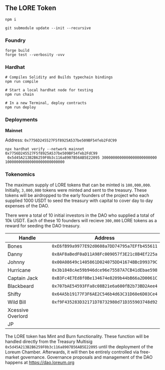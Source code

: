 ## The LORE Token

`npm i`

`git submodule update --init --recursive`

### Foundry
```
forge build
forge test --verbosity -vvv
```

### Hardhat


```
# Compiles Solidity and Builds typechain bindings
npm run compile

# Start a local hardhat node for testing
npm run chain

# In a new Terminal, deploy contracts
npm run deploy

```

### Deployments

**Mainnet**

Address: `0x7756D245527F5f8925A537be509BF54feb2FdC99`
```
npx hardhat verify --network mainnet 0x7756D245527F5f8925A537be509BF54feb2FdC99
 0x5d45A213B2B6259F0b3c116a8907B56AB5E22095 3000000000000000000000000 100000000000000000000000000 
```

### Tokenomics

The maximum supply of LORE tokens that can be minted is `100,000,000`. Initially, `3,000,000` tokens
were minted and sent to the treasury. These tokens will be airdropped to the early founders of the project
who each supplied 1000 USDT to seed the treasury with capital to cover day to day expenses of the DAO.

There were a total of 10 initial investors in the DAO who supplied a total of 10k USDT.
Each of these 10 founders will recieve `300,000` LORE tokens as a reward for seeding the DAO treasury.

| Handle            | Address                                    |
|-------------------|--------------------------------------------|
| Bones             | `0xE6fB99a9977E92d0608a7DD74795a7EFfb455611` |
| Danny             | `0x8AF8aBedF0aD11A98Fc009057f3E21c8B4Ef225a` |
| Johnny            | `0x00A08649c1405861D024075DD41674BBcD99379C` |
| Hurricane         | `0x3b1848cAe59b946dce96e75587A7CB41dEbae598` |
| Captain Jack      | `0xB3Fc4E7Ed8f0Be134674e8209b44bB66a2D0061C` |
| Blackbeard        | `0x707bAE54593FFa8c08B21e6a600fB2b73BD2Aee4` |
| Shifty            | `0x64A5b19177F3F6AE2C546b4d63C31D60e6D03Ce4` |
| Wild Bill         | `0xf9F435283D32171D78732980d71D355903748d92` |
| Xcessive Overlord |                                            |
| JP                |                                            |

The LORE token has Mint and Burn functionality. These function will be handled directly from the 
Treasury Multisig `0x5d45A213B2B6259F0b3c116a8907B56AB5E22095` until the deployment of the Loreum Chamber.
Afterwards, it will then be entirely controlled via free-market governance. Governance proposals and
management of the DAO happens at https://dao.loreum.org